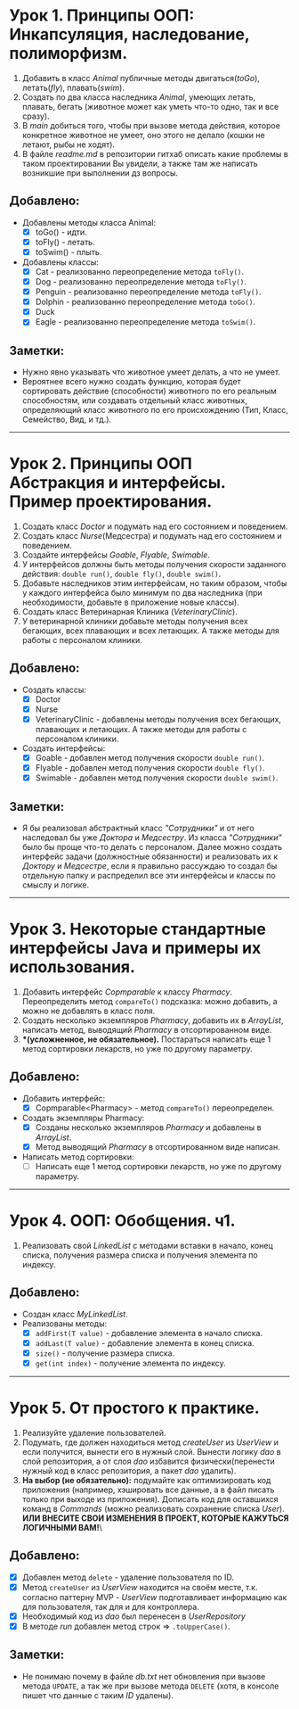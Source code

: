 # Урок 1. Принципы ООП: Инкапсуляция, наследование, полиморфизм.

1. Добавить в класс *Animal* публичные методы двигаться(*toGo*), летать(*fly*), плавать(*swim*).
2. Создать по два класса наследника *Animal*, умеющих летать, плавать, бегать (животное может как уметь что-то одно, так и все сразу).
3. В *main* добиться того, чтобы при вызове метода действия, которое конкретное животное не умеет, оно этого не делало (кошки не летают, рыбы не ходят).
4. В файле *readme.md* в репозитории гитхаб описать какие проблемы в таком проектировании Вы увидели, а также там же написать возникшие при выполнении дз вопросы.

## Добавлено:
* Добавлены методы класса Animal:
  - [x] toGo() - идти.
  - [x] toFly() - летать.
  - [x] toSwim() - плыть.
* Добавлены классы:
  - [x] Cat - реализованно переопределение метода `toFly()`.
  - [x] Dog - реализованно переопределение метода `toFly()`.
  - [x] Penguin - реализованно переопределение метода `toFly()`.
  - [x] Dolphin - реализованно переопределение метода `toGo()`.
  - [x] Duck
  - [x] Eagle - реализованно переопределение метода `toSwim()`.

## Заметки:
* Нужно явно указывать что животное умеет делать, а что не умеет.
* Вероятнее всего нужно создать функцию, которая будет сортировать действие (способности) животного по его реальным способностям, 
или создавать отдельный класс животных, определяющий класс животного по его происхождению (Тип, Класс, Семейство, Вид, и тд.).

---

# Урок 2. Принципы ООП Абстракция и интерфейсы. Пример проектирования.

1. Создать класс *Doctor* и подумать над его состоянием и поведением.
2. Создать класс *Nurse*(Медсестра) и подумать над его состоянием и поведением.
3. Создайте интерфейсы *Goable*, *Flyable*, *Swimable*.
4. У интерфейсов должны быть методы получения скорости заданного действия: `double run()`, `double fly()`, `double swim()`.
5. Добавьте наследников этим интерфейсам, но таким образом, чтобы у каждого интерфейса было минимум по два наследника (при необходимости, добавьте в приложение новые классы).
6. Создать класс Ветеринарная Клиника (*VeterinaryClinic*).
7. У ветеринарной клиники добавьте методы получения всех бегающих, всех плавающих и всех летающих. А также методы для работы с персоналом клиники.

## Добавлено:
* Создать классы: 
  - [x] Doctor
  - [x] Nurse
  - [x] VeterinaryClinic - добавлены методы получения всех бегающих, плавающих и летающих. А также методы для работы с персоналом клиники.
* Создать интерфейсы:
  - [x] Goable - добавлен метод получения скорости `double run()`.
  - [x] Flyable - добавлен метод получения скорости `double fly()`.
  - [x] Swimable - добавлен метод получения скорости `double swim()`.

## Заметки:
* Я бы реализовал абстрактный класс *"Cотрудники"* и от него наследовал бы уже *Доктора* и *Медсестру*. Из класса *"Сотрудники"* было бы проще что-то делать с персоналом. Далее можно создать интерфейс задачи (должностные обязанности) и реализовать их к *Доктору* и *Медсестре*, если я правильно рассуждаю то создал бы отдельную папку и распределил все эти интерфейсы и классы по смыслу и логике.

---

# Урок 3. Некоторые стандартные интерфейсы Java и примеры их использования.

1. Добавить интерфейс *Copmparable<Pharmacy>* к классу *Pharmacy*. Переопределить метод `compareTo()` подсказка: можно добавить, а можно не добавлять в класс поля.
2. Создать несколько экземпляров *Pharmacy*, добавить их в *ArrayList*, написать метод, выводящий *Pharmacy* в отсортированном виде.
3. __*(усложненное, не обязательное).__ Постараться написать еще 1 метод сортировки лекарств, но уже по другому параметру.

## Добавлено:
* Добавить интерфейс:
  - [x] Copmparable\<Pharmacy> - метод `compareTo()` переопределен.
* Создать экземпляры Pharmacy:
  - [x] Созданы несколько экземпляров *Pharmacy* и добавлены в *ArrayList*.
  - [x] Метод выводящий *Pharmacy* в отсортированном виде написан.
* Написать метод сортировки:
  - [ ] Написать еще 1 метод сортировки лекарств, но уже по другому параметру.

---

# Урок 4. ООП: Обобщения. ч1.

1. Реализовать свой *LinkedList* с методами вставки в начало, конец списка, получения размера списка и получения элемента по индексу.

## Добавлено:
* Создан класс *MyLinkedList*.
* Реализованы методы:
  - [x] `addFirst(T value)` - добавление элемента в начало списка.
  - [x] `addLast(T value)` - добавление элемента в конец списка.
  - [x] `size()` - получение размера списка.
  - [x] `get(int index)` - получение элемента по индексу.

---

# Урок 5. От простого к практике.

1. Реализуйте удаление пользователей.
2. Подумать, где должен находиться метод *createUser* из *UserView* и если получится, вынести его в нужный слой. Вынести логику *dao* в слой репозитория, а от слоя *dao* избавится физически(перенести нужный код в класс репозитория, а пакет *dao* удалить).
3. **На выбор (не обязательно):** подумайте как оптимизировать код приложения (например, хэшировать все данные, а в файл писать только при выходе из приложения). Дописать код для оставшихся команд в *Commands* (можно реализовать сохранение списка *User*).\
**ИЛИ ВНЕСИТЕ СВОИ ИЗМЕНЕНИЯ В ПРОЕКТ, КОТОРЫЕ КАЖУТЬСЯ ЛОГИЧНЫМИ ВАМ!**\

## Добавлено:
  - [x] Добавлен метод `delete` - удаление пользователя по ID.
  - [x] Метод `createUser` из *UserView* находится на своём месте, т.к. согласно паттерну MVP - *UserView* подготавливает информацию как для пользователя, так для и для контроллера.
  - [x] Необходимый код из *dao* был перенесен в *UserRepository*
  - [x] В методе *run* добавлен метод строк => `.toUpperCase()`.

## Заметки:
* Не понимаю почему в файле *db.txt* нет обновления при вызове метода `UPDATE`, а так же при вызове метода `DELETE` (хотя, в консоле пишет что данные с таким *ID* удалены).
